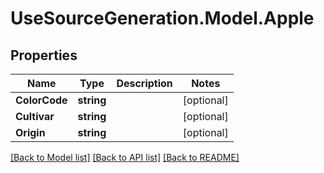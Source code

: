 # UseSourceGeneration.Model.Apple

## Properties

Name | Type | Description | Notes
------------ | ------------- | ------------- | -------------
**ColorCode** | **string** |  | [optional] 
**Cultivar** | **string** |  | [optional] 
**Origin** | **string** |  | [optional] 

[[Back to Model list]](../../README.md#documentation-for-models) [[Back to API list]](../../README.md#documentation-for-api-endpoints) [[Back to README]](../../README.md)

